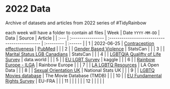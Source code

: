 
# 2022 Data

Archive of datasets and articles from 2022 series of #TidyRainbow

each week will have a folder to contain all files
| Week | Date `YYYY-MM-DD` | Data                                          | Source     | Article |
| :--- | :---------------- | :-------------------------------------------- | :--------- | :------ |
| 1    | 2022-06-25        | [Contraception effectiveness](2022-06-25_contraception-effectiveness)           | [PubMed](https://www.ncbi.nlm.nih.gov/pmc/articles/PMC3638209/)   |         |
| 2    |       | [Gender Based Violence](gender-based-violence)           | StatsCan   |         |
| 3    |       | [Marital Status LGB Canadians](same-sex-marriages-Canada)    | StatsCan   |         |
| 4    |      | [LGBTQIA Qualifty of Life Survey](LGBTQ-quality-of-life) | data.world |         |
| 5    |      | [EU LGBT Survey](EU-LGBT-survey)                  | kaggle     |         |
| 6    |     | [Rainbow Europe - ILGA](ILGA-rainbow-Europe)           | Rainbow Europe  |    |
| 7    |      | [LA LGBTQ Resources](LA-LGBTQ-resources)              | LA Open Data    |    |
| 8    |        | [Sexual Orientation UK](sexual-orientation-UK)           | National Stats UK  | |
| 9    |        | [LGBTQ Movies database](LGBTQ-movie-database)           | The Movie Database (TMDB) | |
| 10   |        | [EU Fundamental Rights Survey](EU-fundamental-rights-survey)     | EU-FRA          |         |
| 11   |        |      |   |    |
| 12   |                   |                                               |            |         |
